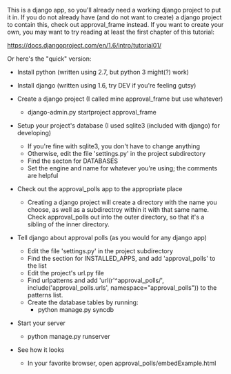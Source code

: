 This is a django app, so you'll already need a working django project to put it in. If you do not already have (and do not want to create) a django project to contain this, check out approval_frame instead. If you want to create your own, you may want to try reading at least the first chapter of this tutorial:

https://docs.djangoproject.com/en/1.6/intro/tutorial01/

Or here's the "quick" version:

- Install python (written using 2.7, but python 3 might(?) work)

- Install django (written using 1.6, try DEV if you're feeling gutsy)

- Create a django project (I called mine approval_frame but use whatever)

  - django-admin.py startproject approval_frame

- Setup your project's database (I used sqlite3 (included with django) for developing)

  - If you're fine with sqlite3, you don't have to change anything
  - Otherwise, edit the file 'settings.py' in the project subdirectory
  - Find the secton for DATABASES
  - Set the engine and name for whatever you're using; the comments are helpful

- Check out the approval_polls app to the appropriate place

  - Creating a django project will create a directory with the name you choose, as well as a subdirectroy within it with that same name. Check approval_polls out into the outer directory, so that it's a sibling of the inner directory.

- Tell django about approval polls (as you would for any django app)

  - Edit the file 'settings.py' in the project subdirectory
  - Find the section for INSTALLED_APPS, and add 'approval_polls' to the list
  - Edit the project's url.py file
  - Find urlpatterns and add 'url(r'^approval_polls/', include('approval_polls.urls', namespace="approval_polls")) to the patterns list.
  - Create the database tables by running:
    - python manage.py syncdb

- Start your server

  - python manage.py runserver

- See how it looks
  - In your favorite browser, open approval_polls/embedExample.html
